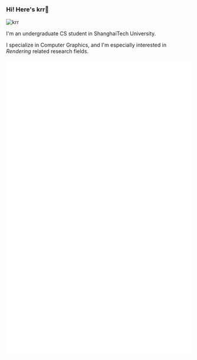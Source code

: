 ### Hi! Here's krr👋

![krr](https://komarev.com/ghpvc/?username=kririae)

I'm an undergraduate CS student in ShanghaiTech University.

I specialize in Computer Graphics, and I'm especially interested in *Rendering* related research fields.

![Metrics](/github-metrics.svg)
